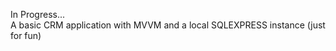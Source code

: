 In Progress...<br />
A basic CRM application with MVVM and a local SQLEXPRESS instance (just for fun)
